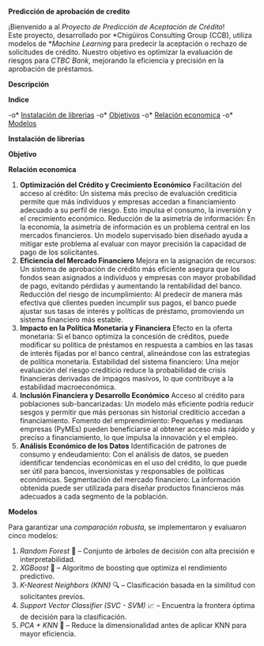 **Predicción de aprobación de credito**

¡Bienvenido a al *Proyecto de Predicción de Aceptación de Crédito*!  
Este proyecto, desarrollado por *Chigüiros Consulting Group (CCB), utiliza modelos de **Machine Learning* para predecir la aceptación o rechazo de solicitudes de crédito. Nuestro objetivo es optimizar la evaluación de riesgos para *CTBC Bank*, mejorando la eficiencia y precisión en la aprobación de préstamos.

**Descripción**



**Indice**

-o* [Instalación de librerias](url)
-o* [Objetivos](url)
-o* [Relación economica](url)
-o* [Modelos](url)

**Instalación de librerias**

**Objetivo**

**Relación economica**

1. **Optimización del Crédito y Crecimiento Económico**
Facilitación del acceso al crédito: Un sistema más preciso de evaluación crediticia permite que más individuos y empresas accedan a financiamiento adecuado a su perfil de riesgo. Esto impulsa el consumo, la inversión y el crecimiento económico.
Reducción de la asimetría de información: En la economía, la asimetría de información es un problema central en los mercados financieros. Un modelo supervisado bien diseñado ayuda a mitigar este problema al evaluar con mayor precisión la capacidad de pago de los solicitantes.
2. **Eficiencia del Mercado Financiero**
Mejora en la asignación de recursos: Un sistema de aprobación de crédito más eficiente asegura que los fondos sean asignados a individuos y empresas con mayor probabilidad de pago, evitando pérdidas y aumentando la rentabilidad del banco.
Reducción del riesgo de incumplimiento: Al predecir de manera más efectiva qué clientes pueden incumplir sus pagos, el banco puede ajustar sus tasas de interés y políticas de préstamo, promoviendo un sistema financiero más estable.
3. **Impacto en la Política Monetaria y Financiera**
Efecto en la oferta monetaria: Si el banco optimiza la concesión de créditos, puede modificar su política de préstamos en respuesta a cambios en las tasas de interés fijadas por el banco central, alineándose con las estrategias de política monetaria.
Estabilidad del sistema financiero: Una mejor evaluación del riesgo crediticio reduce la probabilidad de crisis financieras derivadas de impagos masivos, lo que contribuye a la estabilidad macroeconómica.
4. **Inclusión Financiera y Desarrollo Económico**
Acceso al crédito para poblaciones sub-bancarizadas: Un modelo más eficiente podría reducir sesgos y permitir que más personas sin historial crediticio accedan a financiamiento.
Fomento del emprendimiento: Pequeñas y medianas empresas (PyMEs) pueden beneficiarse al obtener acceso más rápido y preciso a financiamiento, lo que impulsa la innovación y el empleo.
5. **Análisis Económico de los Datos**
Identificación de patrones de consumo y endeudamiento: Con el análisis de datos, se pueden identificar tendencias económicas en el uso del crédito, lo que puede ser útil para bancos, inversionistas y responsables de políticas económicas.
Segmentación del mercado financiero: La información obtenida puede ser utilizada para diseñar productos financieros más adecuados a cada segmento de la población.

**Modelos**

Para garantizar una *comparación robusta*, se implementaron y evaluaron cinco modelos:  
1. *Random Forest* 🌳 – Conjunto de árboles de decisión con alta precisión e interpretabilidad.  
2. *XGBoost* 🚀 – Algoritmo de boosting que optimiza el rendimiento predictivo.  
3. *K-Nearest Neighbors (KNN)* 🔍 – Clasificación basada en la similitud con solicitantes previos.  
4. *Support Vector Classifier (SVC - SVM)* 📈 – Encuentra la frontera óptima de decisión para la clasificación.  
5. *PCA + KNN* 🔄 – Reduce la dimensionalidad antes de aplicar KNN para mayor eficiencia.


